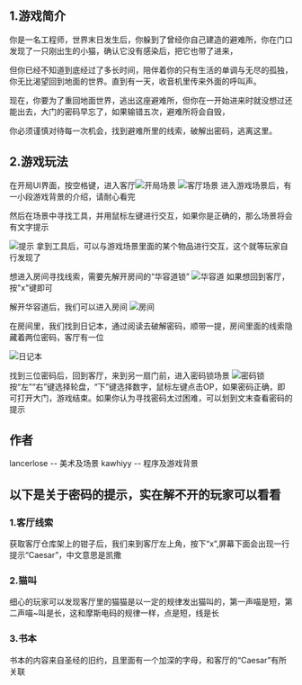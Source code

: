 ﻿

## 1.游戏简介

你是一名工程师，世界末日发生后，你躲到了曾经你自己建造的避难所，你在门口发现了一只刚出生的小猫，确认它没有感染后，把它也带了进来，

但你已经不知道到底经过了多长时间，陪伴着你的只有生活的单调与无尽的孤独，你无比渴望回到地面的世界。直到有一天，收音机里传来外面的呼叫声。

现在，你要为了重回地面世界，逃出这座避难所，但你在一开始进来时就没想过还能出去，大门的密码早忘了，如果输错五次，避难所将会自毁，

你必须谨慎对待每一次机会，找到避难所里的线索，破解出密码，逃离这里。

## 2.游戏玩法

在开局UI界面，按空格键，进入客厅![开局场景](https://i-blog.csdnimg.cn/direct/426aba62d81644a5bf95ceeba5fe429e.png#pic_center)
![客厅场景](https://i-blog.csdnimg.cn/direct/b6ee5c01f8114581aa3302565e472494.png#pic_center)
进入游戏场景后，有一小段游戏背景的介绍，请耐心看完

然后在场景中寻找工具，并用鼠标左键进行交互，如果你是正确的，那么场景将会有文字提示

![提示](https://i-blog.csdnimg.cn/direct/cd25e66e89924cd38484c0f5b9a6d1f5.png#pic_center)
拿到工具后，可以与游戏场景里面的某个物品进行交互，这个就等玩家自行发现了

想进入房间寻找线索，需要先解开房间的“华容道锁”
![华容道](https://i-blog.csdnimg.cn/direct/992db36242fe47cf980a1c0e34cfe541.png)
如果想回到客厅，按"x"键即可

解开华容道后，我们可以进入房间
![房间](https://i-blog.csdnimg.cn/direct/8b6581ef5c9746c2b8e057144146e290.png)

在房间里，我们找到日记本，通过阅读去破解密码，顺带一提，房间里面的线索隐藏着两位密码，客厅有一位

![日记本](https://i-blog.csdnimg.cn/direct/cfc3142aaca84dc9a1b3541a069bc0df.png)

找到三位密码后，回到客厅，来到另一扇门前，进入密码锁场景
![密码锁](https://i-blog.csdnimg.cn/direct/a934d0bfdf7744d1bb5ee18d768f26e4.png)
按“左”“右”键选择轮盘，“下”键选择数字，鼠标左键点击OP，如果密码正确，即可打开大门，游戏结束。如果你认为寻找密码太过困难，可以划到文末查看密码的提示



## 作者
lancerlose -- 美术及场景
kawhiyy -- 程序及游戏背景


## 以下是关于密码的提示，实在解不开的玩家可以看看





































































### 1.客厅线索
获取客厅仓库架上的钳子后，我们来到客厅左上角，按下“x”,屏幕下面会出现一行提示“Caesar”，中文意思是凯撒

### 2.猫叫
细心的玩家可以发现客厅里的猫猫是以一定的规律发出猫叫的，第一声喵是短，第二声喵~叫是长，这和摩斯电码的规律一样，点是短，线是长

### 3.书本
书本的内容来自圣经的旧约，且里面有一个加深的字母，和客厅的“Caesar”有所关联



